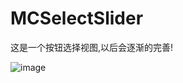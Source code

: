 # MCSelectSlider
这是一个按钮选择视图,以后会逐渐的完善!

![image](https://github.com/mafangchao/MCSelectSlider/blob/master/xiaoguotu.gif)  


